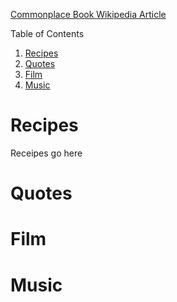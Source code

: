 [Commonplace Book Wikipedia Article](https://en.m.wikipedia.org/wiki/Commonplace_book)

Table of Contents

1. [Recipes](#recipes)
2. [Quotes](#quotes)
3. [Film](#film)
4. [Music](#music)

# Recipes

Receipes go here

# Quotes
# Film
# Music
